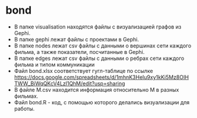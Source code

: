 # bond
* В папке visualisation находятся файлы с визуализацией графов из Gephi.
* В папке gephi лежат файлы с проектами в Gephi.
* В папке nodes лежат csv файлы с данными о вершинах сети каждого фильма, а также показатели, посчитанные в Gephi.
* В папке edges лежат csv файлы с данными о ребрах сети каждого фильма и типом коммуникации
* Файл bond.xlsx соответствует гугл-таблице по ссылке https://docs.google.com/spreadsheets/d/1mhnK3HeIu9xy1kKi5Mz8OIHTWW_BiWqQKcV4Lzl1QhM/edit?usp=sharing
* В файле M.csv находится информация относительно М в разных фильмах.
* Файл bond.R - код, с помощью которого делались визуализации для работы.
